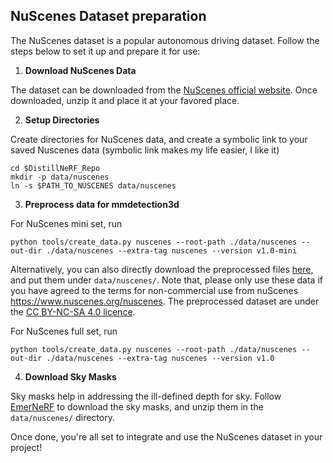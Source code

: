 
## NuScenes Dataset preparation

The NuScenes dataset is a popular autonomous driving dataset. Follow the steps below to set it up and prepare it for use:

1. **Download NuScenes Data**

The dataset can be downloaded from the [NuScenes official website](https://www.nuscenes.org/nuscenes). Once downloaded, unzip it and place it at your favored place.

2. **Setup Directories**

Create directories for NuScenes data, and create a symbolic link to your saved Nuscenes data (symbolic link makes my life easier, I like it)

```shell
cd $DistillNeRF_Repo
mkdir -p data/nuscenes
ln -s $PATH_TO_NUSCENES data/nuscenes
```

3. **Preprocess data for mmdetection3d**
   
For NuScenes mini set, run
```
python tools/create_data.py nuscenes --root-path ./data/nuscenes --out-dir ./data/nuscenes --extra-tag nuscenes --version v1.0-mini
```
Alternatively, you can also directly download the preprocessed files [here](https://drive.google.com/drive/folders/1Ohy6Z9-NkWW0NkKH5t1QWXm6Pk9-Yo6z?usp=sharing), and put them under `data/nuscenes/`.
Note that, please only use these data if you have agreed to the terms for non-commercial use from nuScenes https://www.nuscenes.org/nuscenes. The preprocessed dataset are under the [CC BY-NC-SA 4.0 licence](https://creativecommons.org/licenses/by-nc-sa/4.0/legalcode).


For NuScenes full set, run
```
python tools/create_data.py nuscenes --root-path ./data/nuscenes --out-dir ./data/nuscenes --extra-tag nuscenes --version v1.0
```

4. **Download Sky Masks**

Sky masks help in addressing the ill-defined depth for sky. Follow [EmerNeRF](https://github.com/NVlabs/EmerNeRF/blob/main/docs/NUSCENES.md) to download the sky masks, and unzip them in the `data/nuscenes/` directory.

Once done, you're all set to integrate and use the NuScenes dataset in your project!
